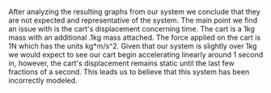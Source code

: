 After analyzing the resulting graphs from our system we conclude that they are not expected and representative of the system. The main point we find an issue with is the cart's displacement concerning time. The cart is a 1kg mass with an additional .1kg mass attached. The force applied on the cart is 1N which has the units kg*m/s^2. Given that our system is slightly over 1kg we would expect to see our cart begin accelerating linearly around 1 second in, however, the cart's displacement remains static until the last few fractions of a second. This leads us to believe that this system has been incorrectly modeled.


